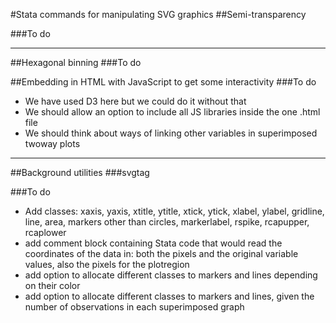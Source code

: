 
#Stata commands for manipulating SVG graphics
##Semi-transparency

###To do

---

##Hexagonal binning
###To do

##Embedding in HTML with JavaScript to get some interactivity
###To do
* We have used D3 here but we could do it without that
* We should allow an option to include all JS libraries inside the one .html file
* We should think about ways of linking other variables in superimposed twoway plots

---

##Background utilities
###svgtag

###To do
* Add classes: xaxis, yaxis, xtitle, ytitle, xtick, ytick, xlabel, ylabel, gridline, line, area, markers other than circles, markerlabel, rspike, rcapupper, rcaplower
* add comment block containing Stata code that would read the coordinates of the data in: both the pixels and the original variable values, also the pixels for the plotregion
* add option to allocate different classes to markers and lines depending on their color
* add option to allocate different classes to markers and lines, given the number of observations in each superimposed graph
